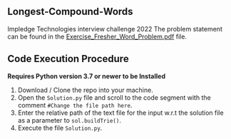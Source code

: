 ## Longest-Compound-Words
Impledge Technologies interview challenge 2022
The problem statement can be found in the [Exercise_Fresher_Word_Problem.pdf](https://github.com/SoumadipDey/Longest-Compound-Words/blob/main/Exercise_Fresher_Word_Problem.pdf "Exercise_Fresher_Word_Problem.pdf") file.

## Code Execution Procedure
**Requires Python version 3.7 or newer to be Installed**

 1. Download / Clone the repo into your machine.
 2. Open the `Solution.py` file and scroll to the code segment with the comment 
 `#Change the file path here`.
 3. Enter the relative path of the text file for the input w.r.t the solution file as a parameter to `sol.buildTrie()`.
 4. Execute the file `Solution.py`.
